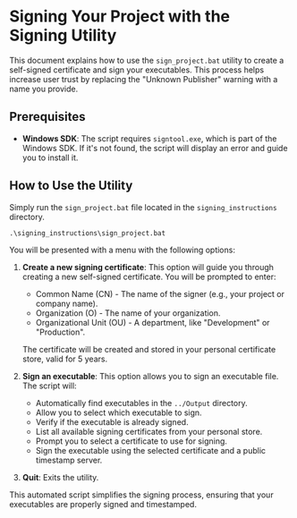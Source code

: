 # Signing Your Project with the Signing Utility

This document explains how to use the `sign_project.bat` utility to create a self-signed certificate and sign your executables. This process helps increase user trust by replacing the "Unknown Publisher" warning with a name you provide.

## Prerequisites

- **Windows SDK**: The script requires `signtool.exe`, which is part of the Windows SDK. If it's not found, the script will display an error and guide you to install it.

## How to Use the Utility

Simply run the `sign_project.bat` file located in the `signing_instructions` directory.

```
.\signing_instructions\sign_project.bat
```

You will be presented with a menu with the following options:

1.  **Create a new signing certificate**: This option will guide you through creating a new self-signed certificate. You will be prompted to enter:
    *   Common Name (CN) - The name of the signer (e.g., your project or company name).
    *   Organization (O) - The name of your organization.
    *   Organizational Unit (OU) - A department, like "Development" or "Production".

    The certificate will be created and stored in your personal certificate store, valid for 5 years.

2.  **Sign an executable**: This option allows you to sign an executable file. The script will:
    *   Automatically find executables in the `../Output` directory.
    *   Allow you to select which executable to sign.
    *   Verify if the executable is already signed.
    *   List all available signing certificates from your personal store.
    *   Prompt you to select a certificate to use for signing.
    *   Sign the executable using the selected certificate and a public timestamp server.

3.  **Quit**: Exits the utility.

This automated script simplifies the signing process, ensuring that your executables are properly signed and timestamped.